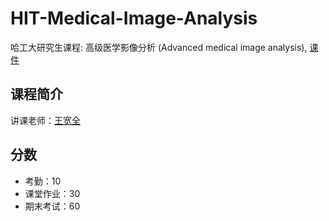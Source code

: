 # HIT-Medical-Image-Analysis
哈工大研究生课程: 高级医学影像分析 (Advanced medical image analysis), [课件](./slides)

## 课程简介

讲课老师：[王宽全](http://homepage.hit.edu.cn/wangkuanquan?lang=zh)

## 分数
- 考勤：10
- 课堂作业：30
- 期末考试：60